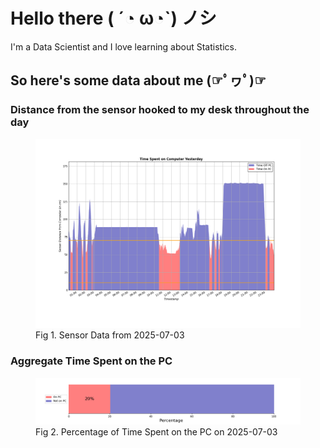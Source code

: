 
# Hello there ( ´◔ ω◔`) ノシ

I'm a Data Scientist and I love learning about Statistics.

## So here's some data about me (☞ﾟヮﾟ)☞


### Distance from the sensor hooked to my desk throughout the day
<figure>
  <picture>
    <source media="(prefers-color-scheme: dark)" srcset="Pi/readme/graphs/lineplot/dark-plot-2025-07-03.png">
    <source media="(prefers-color-scheme: light)" srcset="Pi/readme/graphs/lineplot/light-plot-2025-07-03.png">
    <img alt="Shows a black logo in light color mode and a white one in dark color mode." src="Pi/readme/graphs/lineplot/light-plot-2025-07-03.png">
  </picture>
  <figcaption>Fig 1. Sensor Data from 2025-07-03</figcaption>
</figure>



### Aggregate Time Spent on the PC
<figure>
  <picture>
    <source media="(prefers-color-scheme: dark)" srcset="Pi/readme/graphs/barplot/dark-plot-2025-07-03.png">
    <source media="(prefers-color-scheme: light)" srcset="Pi/readme/graphs/barplot/light-plot-2025-07-03.png">
    <img alt="Shows a black logo in light color mode and a white one in dark color mode." src="Pi/readme/graphs/barplot/light-plot-2025-07-03.png">
  </picture>
  <figcaption>Fig 2. Percentage of Time Spent on the PC on 2025-07-03</figcaption>
</figure>
